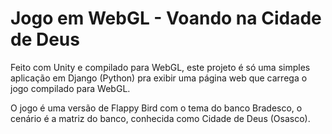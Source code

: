 # Jogo em WebGL - Voando na Cidade de Deus

Feito com Unity e compilado para WebGL, este projeto é só uma simples aplicação em Django (Python) pra exibir uma página web que carrega o jogo compilado para WebGL.

O jogo é uma versão de Flappy Bird com o tema do banco Bradesco, o cenário é a matriz do banco, conhecida como Cidade de Deus (Osasco).
